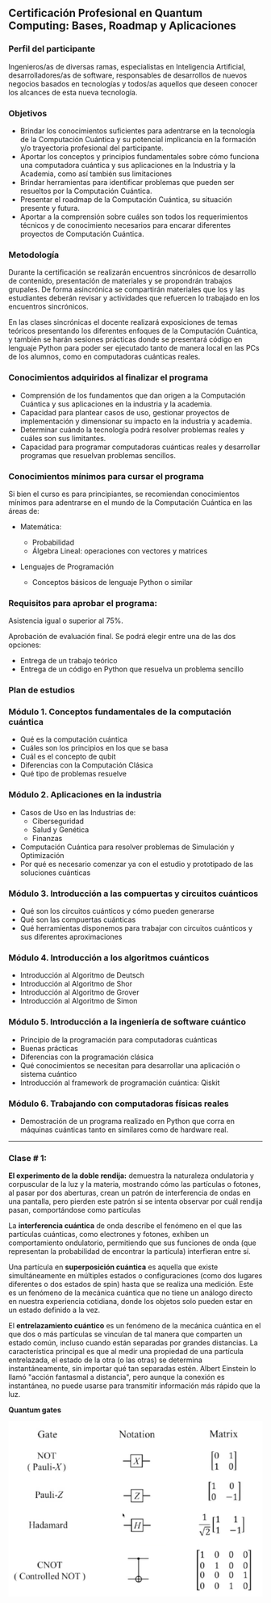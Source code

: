 ## Certificación Profesional en Quantum Computing: Bases, Roadmap y Aplicaciones

### Perfil del participante

Ingenieros/as de diversas ramas, especialistas en Inteligencia Artificial, desarrolladores/as de software, responsables de desarrollos de nuevos negocios basados en tecnologías y todos/as aquellos que deseen conocer los alcances de esta nueva tecnología. 

### Objetivos

- Brindar los conocimientos suficientes para adentrarse en la tecnología de la Computación Cuántica y su potencial implicancia en la formación y/o trayectoria profesional del participante.
- Aportar los conceptos y principios fundamentales sobre cómo funciona una computadora cuántica y sus aplicaciones en la Industria y la Academia, como así también sus limitaciones
- Brindar herramientas para identificar problemas que pueden ser resueltos por la Computación Cuántica.
- Presentar el roadmap de la Computación Cuántica, su situación presente y futura.
- Aportar a la comprensión sobre cuáles son todos los requerimientos técnicos y de conocimiento necesarios para encarar diferentes proyectos de Computación Cuántica.

### Metodología

Durante la certificación se realizarán encuentros sincrónicos de desarrollo de contenido, presentación de materiales y se propondrán trabajos grupales. De forma asincrónica se compartirán materiales que los y las estudiantes deberán revisar y actividades que refuercen lo trabajado en los encuentros sincrónicos.

En las clases sincrónicas el docente realizará exposiciones de temas teóricos presentando los diferentes enfoques de la Computación Cuántica, y también se harán sesiones prácticas donde se presentará código en lenguaje Python para poder ser ejecutado tanto de manera local en las PCs de los alumnos, como en computadoras cuánticas reales.

### Conocimientos adquiridos al finalizar el programa

- Comprensión de los fundamentos que dan origen a la Computación Cuántica y sus aplicaciones en la industria y la academia.
- Capacidad para plantear casos de uso, gestionar proyectos de implementación y dimensionar su impacto en la industria y academia.
- Determinar cuándo la tecnología podrá resolver problemas reales y cuáles son sus limitantes.
- Capacidad para programar computadoras cuánticas reales y desarrollar programas que resuelvan problemas sencillos.

### Conocimientos mínimos para cursar el programa

Si bien el curso es para principiantes, se recomiendan conocimientos mínimos para adentrarse en el mundo de la Computación Cuántica en las áreas de:

- Matemática:
  - Probabilidad
  - Álgebra Lineal: operaciones con vectores y matrices

- Lenguajes de Programación
  - Conceptos básicos de lenguaje Python o similar

### Requisitos para aprobar el programa:

Asistencia igual o superior al 75%.

Aprobación de evaluación final. Se podrá elegir entre una de las dos opciones:

- Entrega de un trabajo teórico
- Entrega de un código en Python que resuelva un problema sencillo

### Plan de estudios

### Módulo 1. Conceptos fundamentales de la computación cuántica
- Qué es la computación cuántica
- Cuáles son los principios en los que se basa
- Cuál es el concepto de qubit
- Diferencias con la Computación Clásica
- Qué tipo de problemas resuelve

### Módulo 2. Aplicaciones en la industria
- Casos de Uso en las Industrias de:
  - Ciberseguridad
  - Salud y Genética
  - Finanzas
- Computación Cuántica para resolver problemas de Simulación y Optimización
- Por qué es necesario comenzar ya con el estudio y prototipado de las soluciones cuánticas

### Módulo 3. Introducción a las compuertas y circuitos cuánticos
- Qué son los circuitos cuánticos y cómo pueden generarse
- Qué son las compuertas cuánticas
- Qué herramientas disponemos para trabajar con circuitos cuánticos y sus diferentes aproximaciones

### Módulo 4. Introducción a los algoritmos cuánticos
- Introducción al Algoritmo de Deutsch
- Introducción al Algoritmo de Shor
- Introducción al Algoritmo de Grover
- Introducción al Algoritmo de Simon

### Módulo 5. Introducción a la ingeniería de software cuántico
- Principio de la programación para computadoras cuánticas
- Buenas prácticas
- Diferencias con la programación clásica
- Qué conocimientos se necesitan para desarrollar una aplicación o sistema cuántico
- Introducción al framework de programación cuántica: Qiskit

### Módulo 6. Trabajando con computadoras físicas reales
- Demostración de un programa realizado en Python que corra en máquinas cuánticas tanto en similares como de hardware real.
_______ 

### **Clase # 1**: 

**El experimento de la doble rendija:** demuestra la naturaleza ondulatoria y corpuscular de la luz y la materia, mostrando cómo las partículas o fotones, al pasar por dos aberturas, crean un patrón de interferencia de ondas en una pantalla, pero pierden este patrón si se intenta observar por cuál rendija pasan, comportándose como partículas

La **interferencia cuántica** de onda describe el fenómeno en el que las partículas cuánticas, como electrones y fotones, exhiben un comportamiento ondulatorio, permitiendo que sus funciones de onda (que representan la probabilidad de encontrar la partícula) interfieran entre sí. 

Una partícula en  **superposición cuántica** es aquella que existe simultáneamente en múltiples estados o configuraciones (como dos lugares diferentes o dos estados de spin) hasta que se realiza una medición. Este es un fenómeno de la mecánica cuántica que no tiene un análogo directo en nuestra experiencia cotidiana, donde los objetos solo pueden estar en un estado definido a la vez. 

El **entrelazamiento cuántico** es un fenómeno de la mecánica cuántica en el que dos o más partículas se vinculan de tal manera que comparten un estado común, incluso cuando están separadas por grandes distancias. La característica principal es que al medir una propiedad de una partícula entrelazada, el estado de la otra (o las otras) se determina instantáneamente, sin importar qué tan separadas estén. Albert Einstein lo llamó "acción fantasmal a distancia", pero aunque la conexión es instantánea, no puede usarse para transmitir información más rápido que la luz. 

**Quantum gates**

![Quantum gate](./images/QuantumGates.png)





